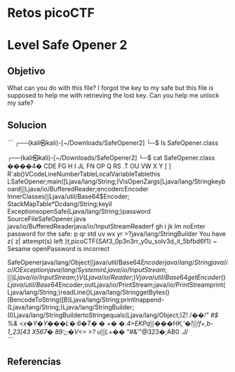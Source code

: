 # Retos picoCTF

# Level Safe Opener 2

## Objetivo
What can you do with this file?
I forgot the key to my safe but this file is supposed to help me with retrieving the lost key. Can you help me unlock my safe?
## Solucion
´´´
┌──(kali㉿kali)-[~/Downloads/SafeOpener2]
└─$ ls
SafeOpener.class
                                                                            
┌──(kali㉿kali)-[~/Downloads/SafeOpener2]
└─$ cat SafeOpener.class 
����4�
CDE     FG
H
I
JL      FN
OP
Q
RS
.T
OU
VW
X
Y
[
]
R`ab<init>()VCodeLineNumberTableLocalVariableTablethis
                                                      LSafeOpener;main([Ljava/lang/String;)VisOpenZargs[Ljava/lang/Stringkeyboard▒Ljava/io/BufferedReader;encodercEncoder
                 InnerClasses▒Ljava/util/Base64$Encoder;
StackMapTable*Dcdang/String;keyiI
ExceptionsopenSafe(Ljava/lang/String;)password
SourceFileSafeOpener.java
                         java/io/BufferedReaderjava/io/InputStreamReaderf
                                                                         gh
                                                                           i
jk
  lm
    noEnter password for the safe: p
                                    qr
                                      std
                                         uv
                                           wx
                                             yr
                                               >?java/lang/StringBuilder
You have  
          z{
            z| attempt(s) left
                              }t,picoCTF{SAf3_0p3n3rr_y0u_solv3d_it_5bfbd6f1}
 ~
  Sesame openPassword is incorrect

SafeOpenerjava/lang/Object▒java/util/Base64$Encoderjava/lang/Stringjava/io/IOExceptionjava/lang/SysteminLjava/io/InputStream;▒(Ljava/io/InputStream;)V(Ljava/io/Reader;)Vjava/util/Base64
getEncoder()Ljava/util/Base64$Encoder;outLjava/io/PrintStream;java/io/PrintStreamprint(Ljava/lang/String;)readLine()Ljava/lang/StringgetBytes()[BencodeToString([B)Ljava/lang/String;printlnappend-(Ljava/lang/String;)Ljava/lang/StringBuilder;(I)Ljava/lang/StringBuildertoStringequals(Ljava/lang/Object;)Z! /*��!"
      #$        %& <x�Y�Y���L�:6�T�
�
 +�
�.4>EKPq▒���HK,'�!▒!f+,b-1_23[43 X567� 89:;;�V<=        >? u▒L*+��
                    "#&'"@323�;AB0
.J/                                                                            
´´´
## Referencias



